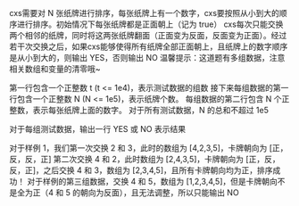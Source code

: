 cxs需要对 N 张纸牌进行排序，每张纸牌上有一个数字，cxs要按照从小到大的顺序进行排序。初始情况下每张纸牌都是正面朝上（记为 true）
cxs每次只能交换两个相邻的纸牌，同时将这两张纸牌翻面（正面变为反面，反面变为正面）。经过若干次交换之后，如果cxs能够使得所有纸牌全部正面朝上，且纸牌上的数字顺序是从小到大的，则输出 YES，否则输出 NO
温馨提示：这道题有多组数据，注意相关数组和变量的清零哦~

第一行包含一个正整数 t (t <= 1e4)，表示测试数据的组数
接下来每组数据的第一行包含一个正整数 N (N <= 1e5)，表示纸牌个数。
每组数据的第二行包含 N 个正整数，表示每张纸牌上面的数字。
对于所有测试数据，N 的总和不超过 1e5

对于每组测试数据，输出一行 YES 或 NO 表示结果

对于样例 1，我们第一次交换 2 和 3，此时的数组为 [4,2,3,5]，卡牌朝向为 [正，反，反，正]
第二次交换 4 和 2，此时数组为 [2,4,3,5]，卡牌朝向为 [正，反，反，正]，之后交换 4 和 3，数组为 [2,3,4,5]，且所有卡牌朝向均为正，排序成功！
对于样例的第三组数据，交换 4 和 5，数组为 [1,2,3,4,5]，但是卡牌朝向不是全为正（4 和 5 的朝向为反面），且无法调整，所以只能输出 NO
